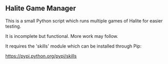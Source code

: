 Halite Game Manager
-------------------
This is a small Python script which runs multiple games of Halite for easier testing.

It is incomplete but functional. More work may follow.

It requires the 'skills' module which can be installed through Pip:

https://pypi.python.org/pypi/skills

